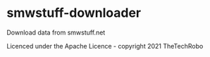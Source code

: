 # smwstuff-downloader
Download data from smwstuff.net

Licenced under the Apache Licence - copyright 2021 TheTechRobo
